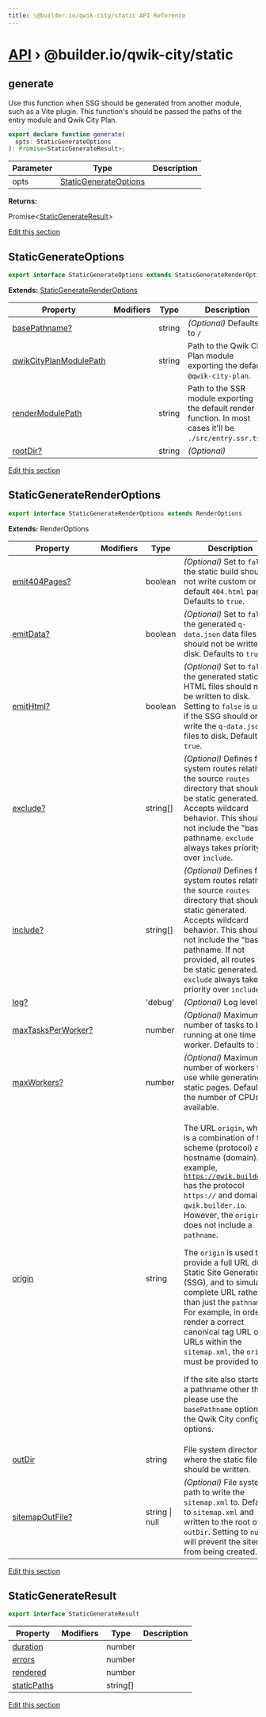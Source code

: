 ```yaml
---
title: \@builder.io/qwik-city/static API Reference
---
```


# [API](/api) &rsaquo; @builder.io/qwik-city/static

## generate

Use this function when SSG should be generated from another module, such as a Vite plugin. This function's should be passed the paths of the entry module and Qwik City Plan.

```typescript
export declare function generate(
  opts: StaticGenerateOptions
): Promise<StaticGenerateResult>;
```

| Parameter | Type                                            | Description |
| --------- | ----------------------------------------------- | ----------- |
| opts      | [StaticGenerateOptions](#staticgenerateoptions) |             |

**Returns:**

Promise&lt;[StaticGenerateResult](#staticgenerateresult)&gt;

[Edit this section](https://github.com/BuilderIO/qwik/tree/main/packages/qwik-city/static/index.ts)

## StaticGenerateOptions

```typescript
export interface StaticGenerateOptions extends StaticGenerateRenderOptions
```

**Extends:** [StaticGenerateRenderOptions](#staticgeneraterenderoptions)

| Property                    | Modifiers | Type   | Description                                                                                                            |
| --------------------------- | --------- | ------ | ---------------------------------------------------------------------------------------------------------------------- |
| [basePathname?](#)          |           | string | _(Optional)_ Defaults to <code>/</code>                                                                                |
| [qwikCityPlanModulePath](#) |           | string | Path to the Qwik City Plan module exporting the default <code>@qwik-city-plan</code>.                                  |
| [renderModulePath](#)       |           | string | Path to the SSR module exporting the default render function. In most cases it'll be <code>./src/entry.ssr.tsx</code>. |
| [rootDir?](#)               |           | string | _(Optional)_                                                                                                           |

[Edit this section](https://github.com/BuilderIO/qwik/tree/main/packages/qwik-city/static/types.ts)

## StaticGenerateRenderOptions

```typescript
export interface StaticGenerateRenderOptions extends RenderOptions
```

**Extends:** RenderOptions

| Property                | Modifiers | Type           | Description                                                                                                                                                                                                                                                                                                                                                                                                                                                                                                                                                                                                                                                                                                                                                                                                          |
| ----------------------- | --------- | -------------- | -------------------------------------------------------------------------------------------------------------------------------------------------------------------------------------------------------------------------------------------------------------------------------------------------------------------------------------------------------------------------------------------------------------------------------------------------------------------------------------------------------------------------------------------------------------------------------------------------------------------------------------------------------------------------------------------------------------------------------------------------------------------------------------------------------------------- |
| [emit404Pages?](#)      |           | boolean        | _(Optional)_ Set to <code>false</code> if the static build should not write custom or default <code>404.html</code> pages. Defaults to <code>true</code>.                                                                                                                                                                                                                                                                                                                                                                                                                                                                                                                                                                                                                                                            |
| [emitData?](#)          |           | boolean        | _(Optional)_ Set to <code>false</code> if the generated <code>q-data.json</code> data files should not be written to disk. Defaults to <code>true</code>.                                                                                                                                                                                                                                                                                                                                                                                                                                                                                                                                                                                                                                                            |
| [emitHtml?](#)          |           | boolean        | _(Optional)_ Set to <code>false</code> if the generated static HTML files should not be written to disk. Setting to <code>false</code> is useful if the SSG should only write the <code>q-data.json</code> files to disk. Defaults to <code>true</code>.                                                                                                                                                                                                                                                                                                                                                                                                                                                                                                                                                             |
| [exclude?](#)           |           | string[]       | _(Optional)_ Defines file system routes relative to the source <code>routes</code> directory that should not be static generated. Accepts wildcard behavior. This should not include the "base" pathname. <code>exclude</code> always takes priority over <code>include</code>.                                                                                                                                                                                                                                                                                                                                                                                                                                                                                                                                      |
| [include?](#)           |           | string[]       | _(Optional)_ Defines file system routes relative to the source <code>routes</code> directory that should be static generated. Accepts wildcard behavior. This should not include the "base" pathname. If not provided, all routes will be static generated. <code>exclude</code> always takes priority over <code>include</code>.                                                                                                                                                                                                                                                                                                                                                                                                                                                                                    |
| [log?](#)               |           | 'debug'        | _(Optional)_ Log level.                                                                                                                                                                                                                                                                                                                                                                                                                                                                                                                                                                                                                                                                                                                                                                                              |
| [maxTasksPerWorker?](#) |           | number         | _(Optional)_ Maximum number of tasks to be running at one time per worker. Defaults to <code>20</code>.                                                                                                                                                                                                                                                                                                                                                                                                                                                                                                                                                                                                                                                                                                              |
| [maxWorkers?](#)        |           | number         | _(Optional)_ Maximum number of workers to use while generating the static pages. Defaults to the number of CPUs available.                                                                                                                                                                                                                                                                                                                                                                                                                                                                                                                                                                                                                                                                                           |
| [origin](#)             |           | string         | <p>The URL <code>origin</code>, which is a combination of the scheme (protocol) and hostname (domain). For example, <code>https://qwik.builder.io</code> has the protocol <code>https://</code> and domain <code>qwik.builder.io</code>. However, the <code>origin</code> does not include a <code>pathname</code>.</p><p>The <code>origin</code> is used to provide a full URL during Static Site Generation (SSG), and to simulate a complete URL rather than just the <code>pathname</code>. For example, in order to render a correct canonical tag URL or URLs within the <code>sitemap.xml</code>, the <code>origin</code> must be provided too.</p><p>If the site also starts with a pathname other than <code>/</code>, please use the <code>basePathname</code> option in the Qwik City config options.</p> |
| [outDir](#)             |           | string         | File system directory where the static files should be written.                                                                                                                                                                                                                                                                                                                                                                                                                                                                                                                                                                                                                                                                                                                                                      |
| [sitemapOutFile?](#)    |           | string \| null | _(Optional)_ File system path to write the <code>sitemap.xml</code> to. Defaults to <code>sitemap.xml</code> and written to the root of the <code>outDir</code>. Setting to <code>null</code> will prevent the sitemap from being created.                                                                                                                                                                                                                                                                                                                                                                                                                                                                                                                                                                           |

[Edit this section](https://github.com/BuilderIO/qwik/tree/main/packages/qwik-city/static/types.ts)

## StaticGenerateResult

```typescript
export interface StaticGenerateResult
```

| Property         | Modifiers | Type     | Description |
| ---------------- | --------- | -------- | ----------- |
| [duration](#)    |           | number   |             |
| [errors](#)      |           | number   |             |
| [rendered](#)    |           | number   |             |
| [staticPaths](#) |           | string[] |             |

[Edit this section](https://github.com/BuilderIO/qwik/tree/main/packages/qwik-city/static/types.ts)
